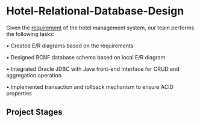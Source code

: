 # Hotel-Relational-Database-Design
<p>Given the <a target="_blank" href="/narrative.pdf" >requirement</a> of the hotel management system, our team performs the following tasks:</p>

• Created E/R diagrams based on the requirements

• Designed BCNF database schema based on local E/R diagram

• Integrated Oracle JDBC with Java front-end Interface for CRUD and aggregation operation

• Implemented transaction and rollback mechanism to ensure ACID properties

## Project Stages
